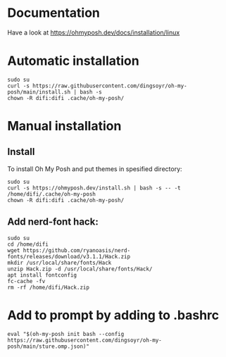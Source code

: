# Documentation
Have a look at https://ohmyposh.dev/docs/installation/linux

# Automatic installation
```
sudo su
curl -s https://raw.githubusercontent.com/dingsoyr/oh-my-posh/main/install.sh | bash -s
chown -R difi:difi .cache/oh-my-posh/
```
# Manual installation
## Install
To install Oh My Posh and put themes in spesified directory:
```
sudo su
curl -s https://ohmyposh.dev/install.sh | bash -s -- -t /home/difi/.cache/oh-my-posh
chown -R difi:difi .cache/oh-my-posh/
```
## Add nerd-font hack:
```
sudo su
cd /home/difi
wget https://github.com/ryanoasis/nerd-fonts/releases/download/v3.1.1/Hack.zip
mkdir /usr/local/share/fonts/Hack
unzip Hack.zip -d /usr/local/share/fonts/Hack/
apt install fontconfig
fc-cache -fv
rm -rf /home/difi/Hack.zip
```

# Add to prompt by adding to .bashrc
```
eval "$(oh-my-posh init bash --config https://raw.githubusercontent.com/dingsoyr/oh-my-posh/main/sture.omp.json)"
```
